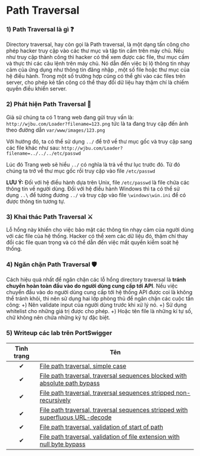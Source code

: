 # Path Traversal

### 1) Path Traversal là gì ❓
Directory traversal, hay còn gọi là Path traversal, là một dạng tấn công cho phép hacker truy cập vào các thư mục và tập tin cấm trên máy chủ. Nếu như truy cập thành công thì hacker có thể xem được các file, thư mục cấm và thực thi các câu lệnh trên máy chủ. Nó dẫn đến việc bị lộ thông tin nhạy cảm của ứng dụng như thông tin đăng nhập , một số file hoặc thư mục của hệ điều hành. Trong một số trường hợp cũng có thể ghi vào các files trên server, cho phép kẻ tấn công có thể thay đổi dữ liệu hay thậm chí là chiếm quyền điều khiển server.

### 2) Phát hiện Path Traversal 🔎
Giả sử chúng ta có 1 trang web đang gửi truy vấn là: `http://wjbu.com/Loader?filename=123.png` tức là ta đang truy cập đến ảnh theo đường dẫn `var/www/images/123.png`

Với hướng đó, ta có thể sử dụng `../` để trở về thư mục gốc và truy cập sang các file khác như sau: `http://wjbu.com/Loader?filename=../../../etc/passwd`

Lúc đó Trang web sẽ hiểu `../` có nghĩa là trả về thư lục trước đó. Từ đó chúng ta trở về thư mục gốc rồi truy cập vào file `/etc/passwd`

**LƯU Ý:** Đối với hệ điều hành dựa trên Unix, file `/etc/passwd` là file chứa các thông tin về người dùng. Đối với hệ điều hành Windows thì ta có thể sử dụng `..\` để tương đương `../` và truy cập vào file `\windows\win.ini` để có được thông tin tương tự.

### 3) Khai thác Path Traversal ⚔
Lỗ hổng này khiến cho việc bảo mật các thông tin nhạy cảm của người dùng với các file của hệ thống. Hacker có thể xem các dữ liệu đó, thậm chí thay đổi các file quan trọng và có thể dẫn đến việc mất quyền kiểm soát hệ thống.

### 4) Ngăn chặn Path Traversal 🛡
Cách hiệu quả nhất để ngăn chặn các lỗ hổng directory traversal là **tránh chuyển hoàn toàn đầu vào do người dùng cung cấp tới API**. Nếu việc chuyển đầu vào do người dùng cung cấp tới hệ thống API được coi là không thể tránh khỏi, thì nên sử dụng hai lớp phòng thủ để ngăn chặn các cuộc tấn công:
  +) Nên validate input của người dùng trước khi xử lý nó.
  +) Sử dụng whitelist cho những giá trị được cho phép.
  +) Hoặc tên file là những kí tự số, chữ không nên chứa những ký tự đặc biệt.

### 5) Writeup các lab trên PortSwigger

| Tình trạng | Tên |
|:-:|-|
| ✔ | [File path traversal, simple case](https://github.com/C4T-cat/WriteUp_Port_Swigger/tree/main/Path%20Traversal/File%20path%20traversal%2C%20simple%20case) |
| ✔ | [File path traversal, traversal sequences blocked with absolute path bypass](https://github.com/C4T-cat/WriteUp_Port_Swigger/tree/main/Path%20Traversal/File%20path%20traversal%2C%20traversal%20sequences%20blocked%20with%20absolute%20path%20bypass) |
| ✔ | [File path traversal, traversal sequences stripped non-recursively](https://github.com/C4T-cat/WriteUp_Port_Swigger/tree/main/Path%20Traversal/File%20path%20traversal%2C%20traversal%20sequences%20stripped%20non-recursively) |
| ✔ | [File path traversal, traversal sequences stripped with superfluous URL-decode](https://github.com/C4T-cat/WriteUp_Port_Swigger/tree/main/Path%20Traversal/File%20path%20traversal%2C%20traversal%20sequences%20stripped%20with%20superfluous%20URL-decode) |
| ✔ | [File path traversal, validation of start of path](https://github.com/C4T-cat/WriteUp_Port_Swigger/tree/main/Path%20Traversal/File%20path%20traversal%2C%20validation%20of%20file%20extension%20with%20null%20byte%20bypass) |
| ✔ | [File path traversal, validation of file extension with null byte bypass](https://github.com/C4T-cat/WriteUp_Port_Swigger/tree/main/Path%20Traversal/File%20path%20traversal,%20validation%20of%20file%20extension%20with%20null%20byte%20bypass) |


